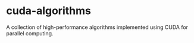 # cuda-algorithms
A collection of high-performance algorithms implemented using CUDA for parallel computing.

